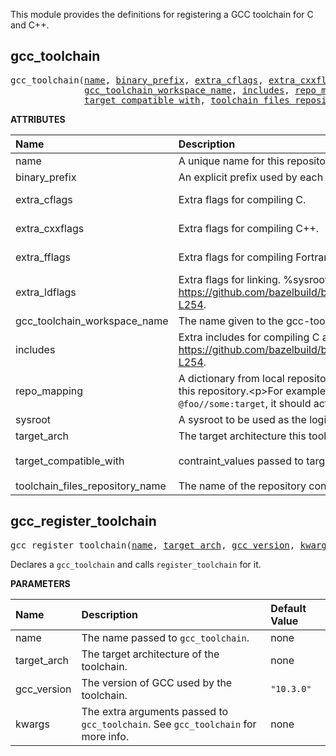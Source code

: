<!-- Generated with Stardoc: http://skydoc.bazel.build -->

This module provides the definitions for registering a GCC toolchain for C and C++.


<a id="gcc_toolchain"></a>

## gcc_toolchain

<pre>
gcc_toolchain(<a href="#gcc_toolchain-name">name</a>, <a href="#gcc_toolchain-binary_prefix">binary_prefix</a>, <a href="#gcc_toolchain-extra_cflags">extra_cflags</a>, <a href="#gcc_toolchain-extra_cxxflags">extra_cxxflags</a>, <a href="#gcc_toolchain-extra_fflags">extra_fflags</a>, <a href="#gcc_toolchain-extra_ldflags">extra_ldflags</a>,
              <a href="#gcc_toolchain-gcc_toolchain_workspace_name">gcc_toolchain_workspace_name</a>, <a href="#gcc_toolchain-includes">includes</a>, <a href="#gcc_toolchain-repo_mapping">repo_mapping</a>, <a href="#gcc_toolchain-sysroot">sysroot</a>, <a href="#gcc_toolchain-target_arch">target_arch</a>,
              <a href="#gcc_toolchain-target_compatible_with">target_compatible_with</a>, <a href="#gcc_toolchain-toolchain_files_repository_name">toolchain_files_repository_name</a>)
</pre>



**ATTRIBUTES**


| Name  | Description | Type | Mandatory | Default |
| :------------- | :------------- | :------------- | :------------- | :------------- |
| <a id="gcc_toolchain-name"></a>name |  A unique name for this repository.   | <a href="https://bazel.build/concepts/labels#target-names">Name</a> | required |  |
| <a id="gcc_toolchain-binary_prefix"></a>binary_prefix |  An explicit prefix used by each binary in bin/.   | String | required |  |
| <a id="gcc_toolchain-extra_cflags"></a>extra_cflags |  Extra flags for compiling C.   | List of strings | optional | <code>[]</code> |
| <a id="gcc_toolchain-extra_cxxflags"></a>extra_cxxflags |  Extra flags for compiling C++.   | List of strings | optional | <code>[]</code> |
| <a id="gcc_toolchain-extra_fflags"></a>extra_fflags |  Extra flags for compiling Fortran.   | List of strings | optional | <code>[]</code> |
| <a id="gcc_toolchain-extra_ldflags"></a>extra_ldflags |  Extra flags for linking. %sysroot% is rendered to the sysroot path. %workspace% is rendered to the toolchain root path. See https://github.com/bazelbuild/bazel/blob/a48e246e/src/main/java/com/google/devtools/build/lib/rules/cpp/CcToolchainProviderHelper.java#L234-L254.   | List of strings | optional | <code>[]</code> |
| <a id="gcc_toolchain-gcc_toolchain_workspace_name"></a>gcc_toolchain_workspace_name |  The name given to the gcc-toolchain repository, if the default was not used.   | String | optional | <code>"aspect_gcc_toolchain"</code> |
| <a id="gcc_toolchain-includes"></a>includes |  Extra includes for compiling C and C++. %sysroot% is rendered to the sysroot path. %workspace% is rendered to the toolchain root path. See https://github.com/bazelbuild/bazel/blob/a48e246e/src/main/java/com/google/devtools/build/lib/rules/cpp/CcToolchainProviderHelper.java#L234-L254.   | List of strings | optional | <code>[]</code> |
| <a id="gcc_toolchain-repo_mapping"></a>repo_mapping |  A dictionary from local repository name to global repository name. This allows controls over workspace dependency resolution for dependencies of this repository.&lt;p&gt;For example, an entry <code>"@foo": "@bar"</code> declares that, for any time this repository depends on <code>@foo</code> (such as a dependency on <code>@foo//some:target</code>, it should actually resolve that dependency within globally-declared <code>@bar</code> (<code>@bar//some:target</code>).   | <a href="https://bazel.build/rules/lib/dict">Dictionary: String -> String</a> | required |  |
| <a id="gcc_toolchain-sysroot"></a>sysroot |  A sysroot to be used as the logical build root.   | String | required |  |
| <a id="gcc_toolchain-target_arch"></a>target_arch |  The target architecture this toolchain produces. E.g. x86_64.   | String | required |  |
| <a id="gcc_toolchain-target_compatible_with"></a>target_compatible_with |  contraint_values passed to target_compatible_with of the toolchain. {target_arch} is rendered to the target_arch attribute value.   | List of strings | optional | <code>["@platforms//os:linux", "@platforms//cpu:{target_arch}"]</code> |
| <a id="gcc_toolchain-toolchain_files_repository_name"></a>toolchain_files_repository_name |  The name of the repository containing the toolchain files.   | String | required |  |


<a id="gcc_register_toolchain"></a>

## gcc_register_toolchain

<pre>
gcc_register_toolchain(<a href="#gcc_register_toolchain-name">name</a>, <a href="#gcc_register_toolchain-target_arch">target_arch</a>, <a href="#gcc_register_toolchain-gcc_version">gcc_version</a>, <a href="#gcc_register_toolchain-kwargs">kwargs</a>)
</pre>

Declares a `gcc_toolchain` and calls `register_toolchain` for it.

**PARAMETERS**


| Name  | Description | Default Value |
| :------------- | :------------- | :------------- |
| <a id="gcc_register_toolchain-name"></a>name |  The name passed to <code>gcc_toolchain</code>.   |  none |
| <a id="gcc_register_toolchain-target_arch"></a>target_arch |  The target architecture of the toolchain.   |  none |
| <a id="gcc_register_toolchain-gcc_version"></a>gcc_version |  The version of GCC used by the toolchain.   |  <code>"10.3.0"</code> |
| <a id="gcc_register_toolchain-kwargs"></a>kwargs |  The extra arguments passed to <code>gcc_toolchain</code>. See <code>gcc_toolchain</code> for more info.   |  none |


